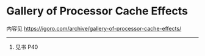 # Gallery of Processor Cache Effects

内容见 https://igoro.com/archive/gallery-of-processor-cache-effects/

---

1. 见书 P40
